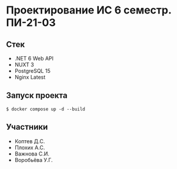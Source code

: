 # Проектирование ИС 6 семестр. ПИ-21-03 

## Стек

- .NET 6 Web API 
- NUXT 3
- PostgreSQL 15
- Nginx Latest

## Запуск проекта

```
$ docker compose up -d --build
```

## Участники

- Коптев Д.C.
- Плохих А.С.
- Важнова С.И. 
- Воробьёва У.Г.